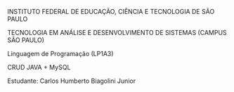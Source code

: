 INSTITUTO FEDERAL DE EDUCAÇÃO, CIÊNCIA E TECNOLOGIA DE SÃO PAULO

TECNOLOGIA EM ANÁLISE E DESENVOLVIMENTO DE SISTEMAS (CAMPUS SÃO PAULO)

Linguagem de Programação (LP1A3)

CRUD JAVA + MySQL

Estudante: Carlos Humberto Biagolini Junior
